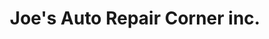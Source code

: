 ---
title: "Joe's Auto Repair Corner inc."
url: /brooklyn/joes-auto-repair-corner-inc/
shop: Autowerkstatt
---